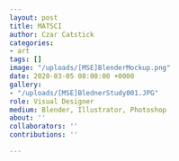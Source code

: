 ```yaml
---
layout: post
title: MATSCI
author: Czar Catstick
categories:
- art
tags: []
image: "/uploads/[MSE]BlenderMockup.png"
date: 2020-03-05 08:00:00 +0000
gallery:
- "/uploads/[MSE]BlednerStudy001.JPG"
role: Visual Designer
medium: Blender, Illustrator, Photoshop
about: ''
collaborators: ''
contributions: ''

---
```

